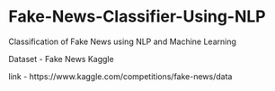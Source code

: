 # Fake-News-Classifier-Using-NLP
<p>Classification of Fake News using NLP and Machine Learning</p>

<p>Dataset - Fake News Kaggle </p>
link - https://www.kaggle.com/competitions/fake-news/data
